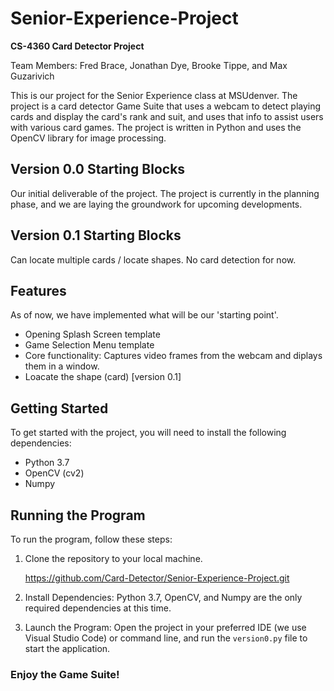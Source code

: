 # Senior-Experience-Project
**CS-4360 Card Detector Project**

Team Members: Fred Brace, Jonathan Dye, Brooke Tippe, and Max Guzarivich

This is our project for the Senior Experience class at MSUdenver. The project is a card detector Game Suite that uses a webcam to detect playing cards and display the card's rank and suit, and uses that info to assist users with various card games. The project is written in Python and uses the OpenCV library for image processing.

## Version 0.0 Starting Blocks
Our initial deliverable of the project. The project is currently in the planning phase, and we are laying the groundwork for upcoming developments.
## Version 0.1 Starting Blocks
Can locate multiple cards / locate shapes. No card detection for now.

## Features
As of now, we have implemented what will be our 'starting point'.
- Opening Splash Screen template
- Game Selection Menu template
- Core functionality: Captures video frames from the webcam and diplays them in a window.
- Loacate the shape (card) [version 0.1]
  
## Getting Started
To get started with the project, you will need to install the following dependencies:
- Python 3.7
- OpenCV (cv2)
- Numpy

## Running the Program
To run the program, follow these steps:
1. Clone the repository to your local machine. 
   
   https://github.com/Card-Detector/Senior-Experience-Project.git
2. Install Dependencies: Python 3.7, OpenCV, and Numpy are the only required dependencies at this time.
3. Launch the Program: Open the project in your preferred IDE (we use Visual Studio Code) or command line, and run the `version0.py` file to start the application.

### Enjoy the Game Suite!
